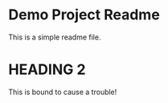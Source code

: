 # Demo Project Readme

This is a simple readme file.

# HEADING 2
This is bound to cause a trouble!
